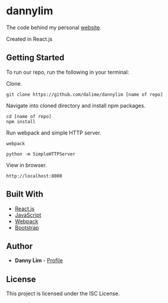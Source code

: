 # dannylim

The code behind my personal [website](http://dannylim.co).

Created in React.js

## Getting Started

To run our repo, run the following in your terminal:

Clone.

```
git clone https://github.com/dalime/dannylim [name of repo]
```

Navigate into cloned directory and install npm packages.

```
cd [name of repo]
npm install
```

Run webpack and simple HTTP server.

```
webpack

python -m SimpleHTTPServer
```

View in browser.

```
http://localhost:8000
```


## Built With

* [React.js](https://facebook.github.io/react/)
* [JavaScript](https://www.javascript.com/)
* [Webpack](https://webpack.github.io/)
* [Bootstrap](http://getbootstrap.com/)

## Author

* **Danny Lim** - [Profile](https://github.com/dalime)

## License

This project is licensed under the ISC License.
